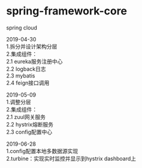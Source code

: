 # spring-framework-core  
spring cloud  

2019-04-30  
1.拆分并设计架构分层  
2.集成组件：  
2.1 eureka服务注册中心  
2.2 logback日志  
2.3 mybatis  
2.4 feign接口调用  

2019-05-09  
1.调整分层  
2.集成组件：  
2.1 zuul网关服务  
2.2 hystrix熔断服务  
2.3 config配置中心  

2019-06-28  
1.config配置本地多数据源实现  
2.turbine：实现实时监控并显示到hystrix dashboard上  

